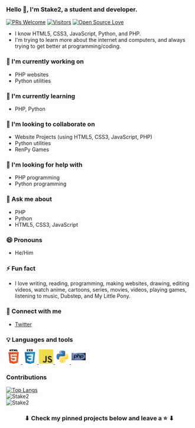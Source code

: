 ### Hello 👋, I'm Stake2, a student and  developer.
[![PRs Welcome](https://img.shields.io/badge/PRs-welcome-brightgreen.svg?style=flat&logo=github)](https://github.com/Stake2) [![Visitors](https://visitor-badge.glitch.me/badge?page_id=Stake2.visitor-badge)](https://github.com/Stake2) [![Open Source Love](https://badges.frapsoft.com/os/v2/open-source.svg?v=103)](https://github.com/Stake2)
- I know HTML5, CSS3, JavaScript, Python, and PHP.
- I'm trying to learn more about the internet and computers, and always trying to get better at programming/coding.

### 🔭 I'm currently working on
- PHP websites
- Python utilities

###  🌱 I'm currently learning
- PHP, Python

###  👯 I'm looking to collaborate on
- Website Projects (using HTML5, CSS3, JavaScript, PHP)
- Python utilities
- RenPy Games

###  🤔 I'm looking for help with
- PHP programming
- Python programming

###  💬 Ask me about
- PHP
- Python
- HTML5, CSS3, JavaScript

###  😄 Pronouns
- He/Him

###  ⚡ Fun fact
- I love writing, reading, programming, making websites, drawing, editing videos, watch anime, cartoons, series, movies, videos, playing games, listening to music, Dubstep, and My Little Pony.

###  🔗 Connect with me
- [Twitter](https://twitter.com/Stake2_)

### 💡️ Languages and tools
  <a href="https://www.w3.org/html/" target="_blank"> <img src="https://raw.githubusercontent.com/devicons/devicon/master/icons/html5/html5-original-wordmark.svg" alt="html5" width="40" height="40"/> </a>
  <a href="https://www.w3schools.com/css/" target="_blank"> <img src="https://raw.githubusercontent.com/devicons/devicon/master/icons/css3/css3-original-wordmark.svg" alt="css3" width="40" height="40"/> </a>
  <a href="https://developer.mozilla.org/en-US/docs/Web/JavaScript" target="_blank"> <img src="https://raw.githubusercontent.com/devicons/devicon/master/icons/javascript/javascript-original.svg" alt="javascript" width="40" height="40"/> </a>
  <a href="https://www.python.org" target="_blank"> <img src="https://raw.githubusercontent.com/devicons/devicon/master/icons/python/python-original.svg" alt="python" width="40" height="40"/> </a>
  <a href="https://www.php.net/" target="_blank"> <img src="https://raw.githubusercontent.com/devicons/devicon/master/icons/php/php-original.svg" alt="php" width="40" height="40"/> </a>

### Contributions

[![Top Langs](https://github-readme-stats.vercel.app/api/top-langs/?username=Stake2&layout=compact)](https://github-readme-stats.vercel.app/api/top-langs/?username=Stake2&layout=compact)
<br />
<img src="https://github-readme-stats.vercel.app/api?username=Stake2&show_icons=true&locale=en&theme=radical" alt="Stake2"/>
<br />
<img src="https://github-readme-streak-stats.herokuapp.com/?user=Stake2&theme=radical" alt="Stake2" />

<h3 align="center">
	⬇ Check my pinned projects below and leave a ⭐️ ⬇
</h3>

<!--
**Stake2/Stake2** is a ✨ _special_ ✨ repository because its `README.md` (this file) appears on your GitHub profile. -->
